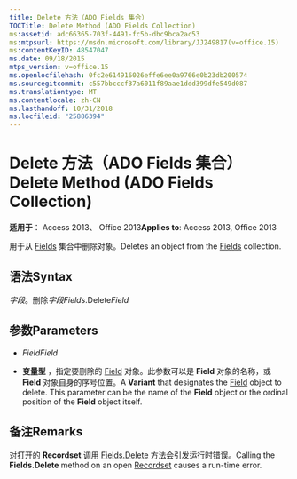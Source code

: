 ```yaml
---
title: Delete 方法（ADO Fields 集合）
TOCTitle: Delete Method (ADO Fields Collection)
ms:assetid: adc66365-703f-4491-fc5b-dbc9bca2ac53
ms:mtpsurl: https://msdn.microsoft.com/library/JJ249817(v=office.15)
ms:contentKeyID: 48547047
ms.date: 09/18/2015
mtps_version: v=office.15
ms.openlocfilehash: 0fc2e614916026effe6ee0a9766e0b23db200574
ms.sourcegitcommit: c557bbcccf37a6011f89aae1ddd399dfe549d087
ms.translationtype: MT
ms.contentlocale: zh-CN
ms.lasthandoff: 10/31/2018
ms.locfileid: "25886394"
---
```

# <a name="delete-method-ado-fields-collection"></a><span data-ttu-id="60c8a-102">Delete 方法（ADO Fields 集合）</span><span class="sxs-lookup"><span data-stu-id="60c8a-102">Delete Method (ADO Fields Collection)</span></span>


<span data-ttu-id="60c8a-103">**适用于**： Access 2013、 Office 2013</span><span class="sxs-lookup"><span data-stu-id="60c8a-103">**Applies to**: Access 2013, Office 2013</span></span>



<span data-ttu-id="60c8a-104">用于从 [Fields](fields-collection-ado.md) 集合中删除对象。</span><span class="sxs-lookup"><span data-stu-id="60c8a-104">Deletes an object from the [Fields](fields-collection-ado.md) collection.</span></span>

## <a name="syntax"></a><span data-ttu-id="60c8a-105">语法</span><span class="sxs-lookup"><span data-stu-id="60c8a-105">Syntax</span></span>

<span data-ttu-id="60c8a-106">*字段*。删除*字段*</span><span class="sxs-lookup"><span data-stu-id="60c8a-106">*Fields*.Delete*Field*</span></span>

## <a name="parameters"></a><span data-ttu-id="60c8a-107">参数</span><span class="sxs-lookup"><span data-stu-id="60c8a-107">Parameters</span></span>

  - <span data-ttu-id="60c8a-108">*Field*</span><span class="sxs-lookup"><span data-stu-id="60c8a-108">*Field*</span></span>

  - <span data-ttu-id="60c8a-p101">**变量型** ，指定要删除的 [Field](field-object-ado.md) 对象。此参数可以是 **Field** 对象的名称，或 **Field** 对象自身的序号位置。</span><span class="sxs-lookup"><span data-stu-id="60c8a-p101">A **Variant** that designates the [Field](field-object-ado.md) object to delete. This parameter can be the name of the **Field** object or the ordinal position of the **Field** object itself.</span></span>

## <a name="remarks"></a><span data-ttu-id="60c8a-111">备注</span><span class="sxs-lookup"><span data-stu-id="60c8a-111">Remarks</span></span>

<span data-ttu-id="60c8a-112">对打开的 **Recordset** 调用 [Fields.Delete](recordset-object-ado.md) 方法会引发运行时错误。</span><span class="sxs-lookup"><span data-stu-id="60c8a-112">Calling the **Fields.Delete** method on an open [Recordset](recordset-object-ado.md) causes a run-time error.</span></span>

